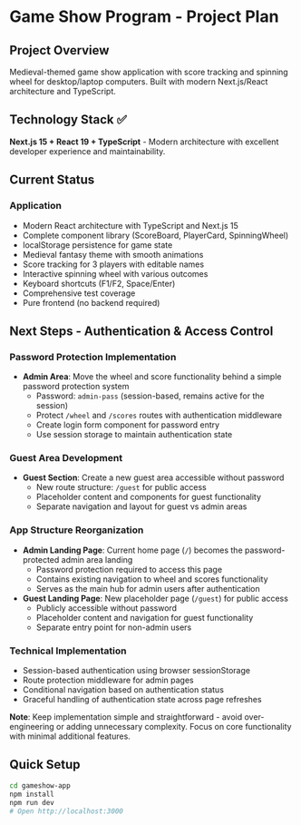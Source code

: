 # Game Show Program - Project Plan

## Project Overview
Medieval-themed game show application with score tracking and spinning wheel for desktop/laptop computers. Built with modern Next.js/React architecture and TypeScript.

## Technology Stack ✅

**Next.js 15 + React 19 + TypeScript** - Modern architecture with excellent developer experience and maintainability.

## Current Status

### Application 
- Modern React architecture with TypeScript and Next.js 15
- Complete component library (ScoreBoard, PlayerCard, SpinningWheel)
- localStorage persistence for game state
- Medieval fantasy theme with smooth animations
- Score tracking for 3 players with editable names
- Interactive spinning wheel with various outcomes
- Keyboard shortcuts (F1/F2, Space/Enter)
- Comprehensive test coverage
- Pure frontend (no backend required)

## Next Steps - Authentication & Access Control

### Password Protection Implementation
- **Admin Area**: Move the wheel and score functionality behind a simple password protection system
	- Password: `admin-pass` (session-based, remains active for the session)
	- Protect `/wheel` and `/scores` routes with authentication middleware
	- Create login form component for password entry
	- Use session storage to maintain authentication state

### Guest Area Development  
- **Guest Section**: Create a new guest area accessible without password
	- New route structure: `/guest` for public access
	- Placeholder content and components for guest functionality
	- Separate navigation and layout for guest vs admin areas

### App Structure Reorganization
- **Admin Landing Page**: Current home page (`/`) becomes the password-protected admin area landing
	- Password protection required to access this page
	- Contains existing navigation to wheel and scores functionality
	- Serves as the main hub for admin users after authentication
- **Guest Landing Page**: New placeholder page (`/guest`) for public access
	- Publicly accessible without password
	- Placeholder content and navigation for guest functionality
	- Separate entry point for non-admin users

### Technical Implementation
- Session-based authentication using browser sessionStorage
- Route protection middleware for admin pages
- Conditional navigation based on authentication status
- Graceful handling of authentication state across page refreshes

**Note**: Keep implementation simple and straightforward - avoid over-engineering or adding unnecessary complexity. Focus on core functionality with minimal additional features.

## Quick Setup

```bash
cd gameshow-app
npm install
npm run dev
# Open http://localhost:3000
```

